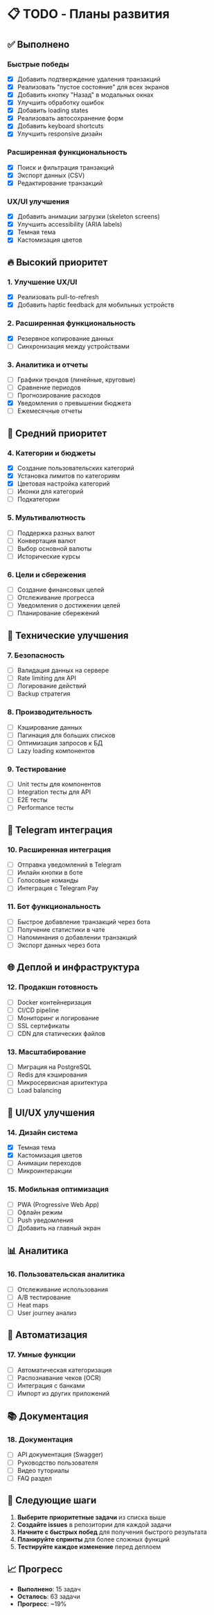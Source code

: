 # 📋 TODO - Планы развития

## ✅ Выполнено

### Быстрые победы
- [x] Добавить подтверждение удаления транзакций
- [x] Реализовать "пустое состояние" для всех экранов
- [x] Добавить кнопку "Назад" в модальных окнах
- [x] Улучшить обработку ошибок
- [x] Добавить loading states
- [x] Реализовать автосохранение форм
- [x] Добавить keyboard shortcuts
- [x] Улучшить responsive дизайн

### Расширенная функциональность
- [x] Поиск и фильтрация транзакций
- [x] Экспорт данных (CSV)
- [x] Редактирование транзакций

### UX/UI улучшения
- [x] Добавить анимации загрузки (skeleton screens)
- [x] Улучшить accessibility (ARIA labels)
- [x] Темная тема
- [x] Кастомизация цветов

## 🔥 Высокий приоритет

### 1. Улучшение UX/UI
- [x] Реализовать pull-to-refresh
- [x] Добавить haptic feedback для мобильных устройств

### 2. Расширенная функциональность
- [x] Резервное копирование данных
- [ ] Синхронизация между устройствами

### 3. Аналитика и отчеты
- [ ] Графики трендов (линейные, круговые)
- [ ] Сравнение периодов
- [ ] Прогнозирование расходов
- [x] Уведомления о превышении бюджета
- [ ] Ежемесячные отчеты

## 🎯 Средний приоритет

### 4. Категории и бюджеты
- [x] Создание пользовательских категорий
- [x] Установка лимитов по категориям
- [x] Цветовая настройка категорий
- [ ] Иконки для категорий
- [ ] Подкатегории

### 5. Мультивалютность
- [ ] Поддержка разных валют
- [ ] Конвертация валют
- [ ] Выбор основной валюты
- [ ] Исторические курсы

### 6. Цели и сбережения
- [ ] Создание финансовых целей
- [ ] Отслеживание прогресса
- [ ] Уведомления о достижении целей
- [ ] Планирование сбережений

## 🔧 Технические улучшения

### 7. Безопасность
- [ ] Валидация данных на сервере
- [ ] Rate limiting для API
- [ ] Логирование действий
- [ ] Backup стратегия

### 8. Производительность
- [ ] Кэширование данных
- [ ] Пагинация для больших списков
- [ ] Оптимизация запросов к БД
- [ ] Lazy loading компонентов

### 9. Тестирование
- [ ] Unit тесты для компонентов
- [ ] Integration тесты для API
- [ ] E2E тесты
- [ ] Performance тесты

## 📱 Telegram интеграция

### 10. Расширенная интеграция
- [ ] Отправка уведомлений в Telegram
- [ ] Инлайн кнопки в боте
- [ ] Голосовые команды
- [ ] Интеграция с Telegram Pay

### 11. Бот функциональность
- [ ] Быстрое добавление транзакций через бота
- [ ] Получение статистики в чате
- [ ] Напоминания о добавлении транзакций
- [ ] Экспорт данных через бота

## 🌐 Деплой и инфраструктура

### 12. Продакшн готовность
- [ ] Docker контейнеризация
- [ ] CI/CD pipeline
- [ ] Мониторинг и логирование
- [ ] SSL сертификаты
- [ ] CDN для статических файлов

### 13. Масштабирование
- [ ] Миграция на PostgreSQL
- [ ] Redis для кэширования
- [ ] Микросервисная архитектура
- [ ] Load balancing

## 🎨 UI/UX улучшения

### 14. Дизайн система
- [x] Темная тема
- [x] Кастомизация цветов
- [ ] Анимации переходов
- [ ] Микроинтеракции

### 15. Мобильная оптимизация
- [ ] PWA (Progressive Web App)
- [ ] Офлайн режим
- [ ] Push уведомления
- [ ] Добавить на главный экран

## 📊 Аналитика

### 16. Пользовательская аналитика
- [ ] Отслеживание использования
- [ ] A/B тестирование
- [ ] Heat maps
- [ ] User journey анализ

## 🔄 Автоматизация

### 17. Умные функции
- [ ] Автоматическая категоризация
- [ ] Распознавание чеков (OCR)
- [ ] Интеграция с банками
- [ ] Импорт из других приложений

## 📚 Документация

### 18. Документация
- [ ] API документация (Swagger)
- [ ] Руководство пользователя
- [ ] Видео туториалы
- [ ] FAQ раздел

## 🎯 Следующие шаги

1. **Выберите приоритетные задачи** из списка выше
2. **Создайте issues** в репозитории для каждой задачи
3. **Начните с быстрых побед** для получения быстрого результата
4. **Планируйте спринты** для более сложных функций
5. **Тестируйте каждое изменение** перед деплоем

## 📈 Прогресс

- **Выполнено**: 15 задач
- **Осталось**: 63 задачи
- **Прогресс**: ~19%
